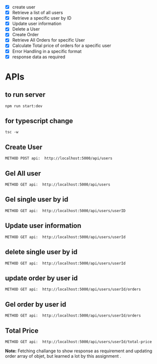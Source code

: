 - [x] create user
- [x] Retrieve a list of all users
- [x] Retrieve a specific user by ID
- [x] Update user information
- [x] Delete a User
- [x] Create Order
- [x] Retrieve All Orders for specific User
- [x] Calculate Total price of orders for a specific user
- [x] Error Handling in a specific format
- [x] response data as required

# APIs

## to run server
```
npm run start:dev
```
## for typescript change
```
tsc -w
```

## Create User
```
METHOD POST api:  http://localhost:5000/api/users
```

## Gel All user
```
METHOD GET api:  http://localhost:5000/api/users
```
## Gel single user by id
```
METHOD GET api:  http://localhost:5000/api/users/userID
```
## Update user information
```
METHOD GET api:  http://localhost:5000/api/users/userId
```
## delete single user by id
```
METHOD GET api:  http://localhost:5000/api/users/userId
```
## update order by user id
```
METHOD GET api:  http://localhost:5000/api/users/userId/orders
```

## Gel order  by user id
```
METHOD GET api:  http://localhost:5000/api/users/userId/orders
```
## Total Price
```
METHOD GET api:  http://localhost:5000/api/users/userId/total-price
```

**Note:** Fetching challange to show response as requirement and updating order array of objet, but learned a lot by this assignment .